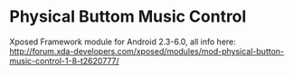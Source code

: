 # Physical Buttom Music Control
Xposed Framework module for Android 2.3-6.0, all info here: http://forum.xda-developers.com/xposed/modules/mod-physical-button-music-control-1-8-t2620777/

